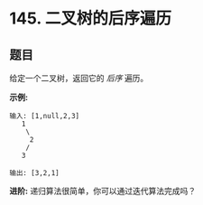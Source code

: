 # 145. 二叉树的后序遍历

## 题目

给定一个二叉树，返回它的 *后序* 遍历。

**示例:**
```
输入: [1,null,2,3]  
   1
    \
     2
    /
   3 

输出: [3,2,1]
```
**进阶:** 递归算法很简单，你可以通过迭代算法完成吗？